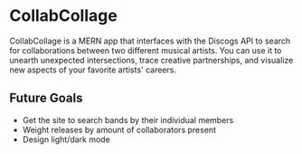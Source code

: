 # CollabCollage
CollabCollage is a MERN app that interfaces with the Discogs API to search for collaborations between two different musical artists. You can use it to unearth unexpected intersections, trace creative partnerships, and visualize new aspects of your favorite artists' careers.

## Future Goals
* Get the site to search bands by their individual members
* Weight releases by amount of collaborators present
* Design light/dark mode
